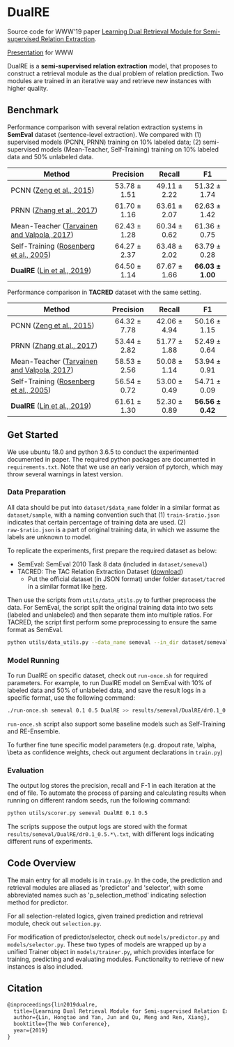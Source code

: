 # DualRE

Source code for WWW'19 paper [Learning Dual Retrieval Module for Semi-supervised Relation Extraction](https://arxiv.org/abs/1902.07814).

[Presentation](https://docs.google.com/presentation/d/15TLIQOWhMa3MCkDrCiBUz2r2HBJx9P79R-EmouXsJB4/edit?usp=sharing) for WWW

DualRE is a **semi-supervised relation extraction** model, that proposes to construct a retrieval module as the dual problem of relation prediction. Two modules are trained in an iterative way and retrieve new instances with higher quality.

## Benchmark

Performance comparison with several relation extraction systems in **SemEval** dataset (sentence-level extraction). We compared with (1) supervised models (PCNN, PRNN) training on 10% labeled data; (2) semi-supervised models (Mean-Teacher, Self-Training) training on 10% labeled data and 50% unlabeled data.


Method | Precision | Recall | F1 
-------|:-----------:|:--------:|:----:
PCNN ([Zeng et al., 2015](https://aclanthology.info/papers/D15-1203/d15-1203)) | 53.78 ± 1.51 | 49.11 ± 2.22 | 51.32 ± 1.74
PRNN ([Zhang et al., 2017](https://nlp.stanford.edu/pubs/zhang2017tacred.pdf)) | 61.70 ± 1.16 | 63.61 ± 2.07 | 62.63 ± 1.42
Mean-Teacher ([Tarvainen and Valpola, 2017](https://arxiv.org/abs/1703.01780)) | 62.43 ± 1.28 | 60.34 ± 0.62 | 61.36 ± 0.75
Self-Training ([Rosenberg et al., 2005](https://dl.acm.org/citation.cfm?id=1042449.1043907)) | 64.27 ± 2.37 | 63.48 ± 2.02 | 63.79 ± 0.28
**DualRE** ([Lin et al., 2019](https://arxiv.org/abs/1902.07814)) | 64.50 ± 1.14 | 67.67 ± 1.66 | **66.03 ± 1.00**

Performance comparison in **TACRED** dataset with the same setting.

Method | Precision | Recall | F1 
-------|:-----------:|:--------:|:----:
PCNN ([Zeng et al., 2015](https://aclanthology.info/papers/D15-1203/d15-1203)) | 64.32 ± 7.78 | 42.06 ± 4.94 | 50.16 ± 1.15
PRNN ([Zhang et al., 2017](https://nlp.stanford.edu/pubs/zhang2017tacred.pdf)) | 53.44 ± 2.82 | 51.77 ± 1.88 | 52.49 ± 0.64
Mean-Teacher ([Tarvainen and Valpola, 2017](https://arxiv.org/abs/1703.01780)) | 58.53 ± 2.56 | 50.08 ± 1.14 | 53.94 ± 0.91
Self-Training ([Rosenberg et al., 2005](https://dl.acm.org/citation.cfm?id=1042449.1043907)) | 56.54 ± 0.72 | 53.00 ± 0.49 | 54.71 ± 0.09
**DualRE** ([Lin et al., 2019](https://arxiv.org/abs/1902.07814)) | 61.61 ± 1.30 | 52.30 ± 0.89 | **56.56 ± 0.42**



## Get Started

We use ubuntu 18.0 and python 3.6.5 to conduct the experimented documented in paper. The required python packages are documented in `requirements.txt`. Note that we use an early version of pytorch, which may throw several warnings in latest version.

### Data Preparation

All data should be put into `dataset/$data_name` folder in a similar format as `dataset/sample`, with a naming convention such that (1) `train-$ratio.json` indicates that certain percentage of training data are used. (2) `raw-$ratio.json` is a part of original training data, in which we assume the labels are unknown to model.

To replicate the experiments, first prepare the required dataset as below:

- SemEval: SemEval 2010 Task 8 data (included in `dataset/semeval`)
- TACRED: The TAC Relation Extraction Dataset ([download](https://catalog.ldc.upenn.edu/LDC2018T24))
  - Put the official dataset (in JSON format) under folder `dataset/tacred` in a similar format like [here](https://github.com/yuhaozhang/tacred-relation/tree/master/dataset/tacred).

Then use the scripts from `utils/data_utils.py` to further preprocess the data. For SemEval, the script split the original training data into two sets (labeled and unlabeled) and then separate them into multiple ratios. For TACRED, the script first perform some preprocessing to ensure the same format as SemEval.

```bash
python utils/data_utils.py --data_name semeval --in_dir dataset/semeval --out_dir dataset/semeval  # update the original repository
```

### Model Running

To run DualRE on specific dataset, check out `run-once.sh` for required parameters. For example, to run DualRE model on SemEval with 10% of labeled data and 50% of unlabeled data, and save the result logs in a specific format, use the following command:

```bash
./run-once.sh semeval 0.1 0.5 DualRE >> results/semeval/DualRE/dr0.1_0.5-log.txt
```

`run-once.sh` script also support some baseline models such as Self-Training and RE-Ensemble.

To further fine tune specific model parameters (e.g. dropout rate, \alpha, \beta as confidence weights, check out argument declarations in `train.py`)

### Evaluation

The output log stores the precision, recall and F-1 in each iteration at the end of file. To automate the process of parsing and calculating results when running on different random seeds, run the following command:

```bash
python utils/scorer.py semeval DualRE 0.1 0.5
```

The scripts suppose the output logs are stored with the format `results/semeval/DualRE/dr0.1_0.5.*\.txt`, with different logs indicating different runs of experiments.

## Code Overview

The main entry for all models is in `train.py`. In the code, the prediction and retrieval modules are aliased as 'predictor' and 'selector', with some abbreviated names such as 'p_selection_method' indicating selection method for predictor.

For all selection-related logics, given trained prediction and retrieval module, check out `selection.py`.

For modification of predictor/selector, check out `models/predictor.py` and `models/selector.py`. These two types of models are wrapped up by a unified Trainer object in `models/trainer.py`, which provides interface for training, predicting and evaluating modules. Functionality to retrieve of new instances is also included.


## Citation

```latex
@inproceedings{lin2019dualre,
  title={Learning Dual Retrieval Module for Semi-supervised Relation Extraction},
  author={Lin, Hongtao and Yan, Jun and Qu, Meng and Ren, Xiang},
  booktitle={The Web Conference},
  year={2019}
}
```
